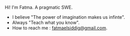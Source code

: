 Hi! I'm Fatma. A pragmatic SWE.
- I believe "The power of imagination makes us infinte".
- Always "Teach what you know".
- How to reach me : fatmaelsiddig@gmail.com.

<!---
fatohassan/fatohassan is a ✨ special ✨ repository because its `README.md` (this file) appears on your GitHub profile.
You can click the Preview link to take a look at your changes.
--->
